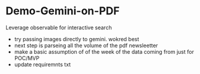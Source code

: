# Demo-Gemini-on-PDF

Leverage observable for interactive search

- try passing images directly to gemini. wokred best
- next step is parseing all the volume of the pdf newsleetter
- make a basic assumption of of the week of the data coming from just for POC/MVP
- update requiremnts txt